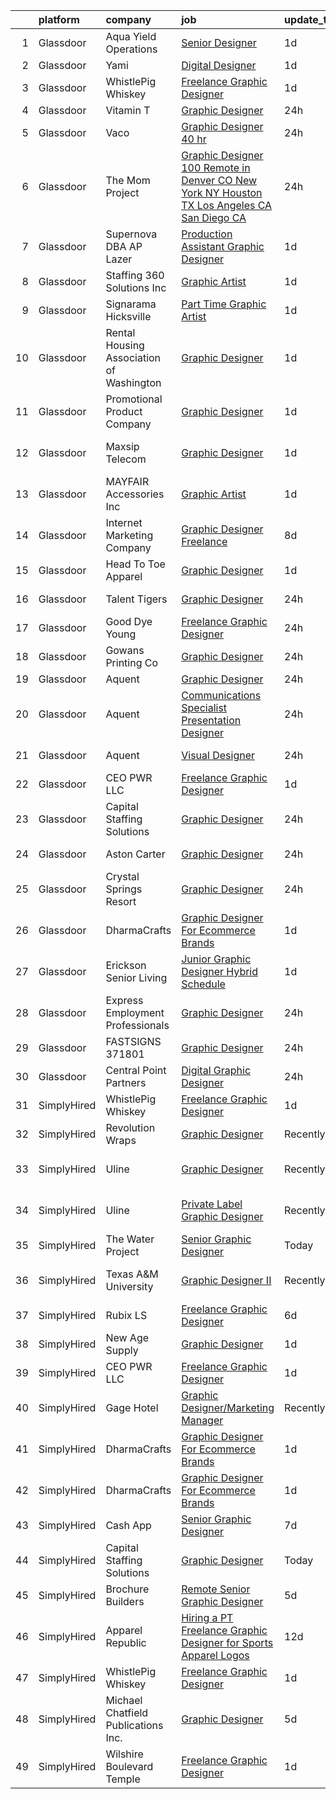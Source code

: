 

|    | platform    | company                                  | job                                                                                                                                                                                                                                                                                                                                                                                                                                                                                                                                                                                                                                                                                                                                                                                                                                                                                                                                                                                                                                                                                                                                                                                                                                                                                                                                         | update_time   | location             |
|---:|:------------|:-----------------------------------------|:--------------------------------------------------------------------------------------------------------------------------------------------------------------------------------------------------------------------------------------------------------------------------------------------------------------------------------------------------------------------------------------------------------------------------------------------------------------------------------------------------------------------------------------------------------------------------------------------------------------------------------------------------------------------------------------------------------------------------------------------------------------------------------------------------------------------------------------------------------------------------------------------------------------------------------------------------------------------------------------------------------------------------------------------------------------------------------------------------------------------------------------------------------------------------------------------------------------------------------------------------------------------------------------------------------------------------------------------|:--------------|:---------------------|
|  1 | Glassdoor   | Aqua Yield Operations                    | [Senior Designer](https://www.glassdoor.com/partner/jobListing.htm?pos=112&ao=1110586&s=58&guid=00000183a6fe553fbfc0340a98baaeca&src=GD_JOB_AD&t=SR&vt=w&ea=1&cs=1_1f406982&cb=1664954029764&jobListingId=1008181670528&cpc=5FEB1BEB8E14EF52&jrtk=3-0-1gejfslavi6i8801-1gejfslbhg4e1800-0cbaba11ee9adf4c--6NYlbfkN0CB1tmP7rfbaHtYFmPjg1Xv8BJr6DUbyz0HQmM4H563Au2nNjYN4Az1S2OuOnLz1IPr6IljD2XZVQJ0Gej4nL57HASMQlqJ8KPeLWnpSgi1pF3V10lYqI9xzoHeKRFgaJmm7dXanZpIs6iVYO3oU8oZc8IEfA9fwmBi_svJhEZbugvbRsy9ziKDHYxixE-84Uz-YCYYDHwu-AvTeqZM67uszkG8PtozoukzxpNUmmsf-ZtGVLh9mcn-ABZrYb3fhPlJf6lu4vWSA-78OBU0eJhMfvcyzxmwwa96nSFhB526447YW8av4pi2e-Sb0YaxKZJn7xQE0FlyypEA8Iknsqzo_fX39n6kR2Gk7WV5QJtTNCiQrAi1lVS48ys7d7F2syWcRl08LsuaY-7YpfiUJ46Kr3BTXqqoVegD9eafzSZX18AiJPWqwo3UxYGsfcA0QeI8N547DVQfvPlhmxDbx9f8ZfLLZGl9vFej6vGpUSMk2aVve0EbFjt2B6DSs6eAYzfXc_MM28IfcQ%3D%3D)                                                                                                                                                                                                                                                                                                                                                                                                                                                                      | 1d            | Remote               |
|  2 | Glassdoor   | Yami                                     | [Digital Designer](https://www.glassdoor.com/partner/jobListing.htm?pos=105&ao=1110586&s=58&guid=00000183a6fe553fbfc0340a98baaeca&src=GD_JOB_AD&t=SR&vt=w&ea=1&cs=1_3581a1d8&cb=1664954029763&jobListingId=1008181019653&cpc=2F9DD8B511C89582&jrtk=3-0-1gejfslavi6i8801-1gejfslbhg4e1800-4b7391dd8006dac6--6NYlbfkN0DsBOlmEAMqZtav1V1WKZO3RUElpafjggtWvxyDQ3xFSmyORkCOQyPRy8brDkQF-0tx-M_FaeGFTi5xPkXA6pP_llQ907OambRdmHN7rVS4lqoHDoH3T9hJpxZ4Yo4p270-LHduIFPvCR90ID65X1Ans2reBfMYIPmQhvUzvYw15zuBBZI0Kx1zAKTlY_5ChHzxOv16jeKRm2sOp5BBzwxecOv_XQgcUrhnUkydFtyVCIFHavzk4Q4Lgb0GpimE7pSokBtp9o_z5JFtelkc50BbW3Jd6wHYi5fY2Cb8iWQ8esyQO6Yw9k87Xy31k9BIhkarvhyI-28JqbdkSTaKZhFmUgD4QtEfE-_DIXJbXGn6flwguICgVgvhOAjLSbfyv8jIXbAVtbY6Lu-zA6yZgafCxPErUPK6W3ARG8uAf_4jUE1brIw6DMitO62EvzZMlfAtiX20uBVrArdr16wbN782qlKtDOCU0Qo0xAndOzNdr9YkZOiACqCZ5KZD7Qona54%3D)                                                                                                                                                                                                                                                                                                                                                                                                                                                                                   | 1d            | Brea, CA             |
|  3 | Glassdoor   | WhistlePig Whiskey                       | [Freelance Graphic Designer](https://www.glassdoor.com/partner/jobListing.htm?pos=101&ao=1110586&s=58&guid=00000183a6fe553fbfc0340a98baaeca&src=GD_JOB_AD&t=SR&vt=w&ea=1&cs=1_68774ecb&cb=1664954029762&jobListingId=1008181359351&cpc=4F6831AEBD53791F&jrtk=3-0-1gejfslavi6i8801-1gejfslbhg4e1800-52be9042b1ff7f65--6NYlbfkN0BpzkJ9iaZAQepf-UlRJVDzYUilFLtK1m6JBxaefMWZfXX8JIFmeanj6RZjiVJDiAy2DhTjVFdr4dUhq8imeAUoK_pAPeGqVmPoMgGVXdkfqUDRgWTp5WWc2g0ofzxrCdazxEcrTT9nOMAltIHN70DdVRIxeusoaexGKDe1txzIabmL97QHa6MTCe3xcLAldkiDSz_-fC45RY2HbHIp4LfPe02HrY4JkDZhPiAVIRtr1eCsqdJDNjQK_bnMDqbtZhH1mHfKQzAZDE1UKz1ywFPInOLfGCcOze9-Fnwr-Bjg8CP5UpDd0EuM3abu-QsH5Whz0OYUoJKw1osNTPvz83ftE4QGfxOtLdnqjpuJDDJ_r175YMeV_mhBBrUt_co3_czh3e2pq4fyQ-4zGiQLumuqfwSN8hfMZw-Vk2HeCEw_1J5ivcy6f-AIA_2K9YodVGaod5cQKy_cHGlLhOQTxEJRZMScOTdeBkjYJS9hBMcOhc-r3NWRj8VxAAYF0LBy3EtD4xu8N1BumVAhWlv0v7mZcA95IlKaQOE%3D)                                                                                                                                                                                                                                                                                                                                                                                                                                         | 1d            | Remote               |
|  4 | Glassdoor   | Vitamin T                                | [Graphic Designer](https://www.glassdoor.com/partner/jobListing.htm?pos=124&ao=1110586&s=58&guid=00000183a6fe553fbfc0340a98baaeca&src=GD_JOB_AD&t=SR&vt=w&cs=1_f3e47a10&cb=1664954029765&jobListingId=1008183641246&cpc=C4A69CCDBB3B9599&jrtk=3-0-1gejfslavi6i8801-1gejfslbhg4e1800-28e16354996c2c24--6NYlbfkN0DMrcEu7yrtATojKJA7cEzGQ3FdRGWLh0CZQInL4ECGI6k5tN82kdM0OKoro5eXmjoTbE-_XDHeJwz7DyUD0U36nKemhDMib7G3rK7Fw0IUoK19tjSN72-049dDz3B3CXlvYNox5LBJmZDIWPv3a6pmbBBAaS8ml-a5LNXSy5SykytHDGXjcU8iSSDpogND2JtJivh4ifahovAIw2khGfeROVYRq1DfyW8tmmFJyl9qXLXkldbjcOUKtw8Wa5ckgnsYZm_XkXOQznsXJBGfg9Zl4YbCYbF6G5_uZE6jAyerVP31QEmZSvEvDXOKo1REEs8LtxjhFYGt7Fdbdg5pr3Ba4lRJohAjc0lVr4UScAGWW0FTpp1hgcpNKu9jLnLVJ_x8FsUP2QDobqNml1tMV-UbMnUBr2nqlqIzvoYmygmxap9UDPvGWhywOMK5FrBbt87o8RHEZWGVnz7jOVARiF-oPmDvW20YK7bT3kvvngs_k3S5wYQFwzAH)                                                                                                                                                                                                                                                                                                                                                                                                                                                                                                      | 24h           | Remote               |
|  5 | Glassdoor   | Vaco                                     | [Graphic Designer    40 hr ](https://www.glassdoor.com/partner/jobListing.htm?pos=125&ao=1110586&s=58&guid=00000183a6fe553fbfc0340a98baaeca&src=GD_JOB_AD&t=SR&vt=w&ea=1&cs=1_3aa13397&cb=1664954029765&jobListingId=1008184066033&cpc=F41FEAB56D215062&jrtk=3-0-1gejfslavi6i8801-1gejfslbhg4e1800-4af192ab81035207--6NYlbfkN0D_sybMACCpf9B-677oK5j6rPldVB6BlrVvFjO_o-GJZbzuF-qh4PxErFUqfUsv_6sVlvjtaYjoM6l2n7IsqygOB3r4uIpHt4O_UUVL1gpZ0LbgewzWFKJkj95HZaMhPdIedNu4t4SZvdjeCNlII-8wAjNHL2aFAz-JNdCFENFHEtwGSXa6_-zDgr3lBCXBCmGXQ3xLai7fkGm65-83Wu-zBK_X06loblNtRoAzr9asoTpYG3VXaLAy40fXxpTHe2VfRKQZ0OD7rgnSR9sMrWGd-z8hcg853hsNMOrJdvwQWWLsXWlBR9rMeiW2Hzd8iQEFmTLNLjOpXTYJG2Ur8JXOUQBUQK-EDm_DnPXohFr4hnJBvGHjTxxYj6EaBEr4xcX9N3w-EdD8J4YTSDhnGwNh4AzL84bB0Tp8x8kKRaBx3B38mep1lcPlWDp6QtugUxOx6MLa1tGyZHlhUo6RXQuB0Y4ihcG7kMDO6GIkdq7x66cEbCeClozQqmCFKzqO4ceNex6jwa-gOxBjSHMnI5oCDryuG1dFOnk%3D)                                                                                                                                                                                                                                                                                                                                                                                                                                         | 24h           | Dallas, TX           |
|  6 | Glassdoor   | The Mom Project                          | [Graphic Designer  100  Remote in Denver  CO New York  NY Houston  TX Los Angeles  CA San Diego  CA  ](https://www.glassdoor.com/partner/jobListing.htm?pos=123&ao=1110586&s=58&guid=00000183a6fe553fbfc0340a98baaeca&src=GD_JOB_AD&t=SR&vt=w&cs=1_51d255fa&cb=1664954029765&jobListingId=1008183983136&cpc=0FE1F5EA2BC84A01&jrtk=3-0-1gejfslavi6i8801-1gejfslbhg4e1800-0d5e8a894a538128--6NYlbfkN0BDp_epf89aHDQhKpPegNJQ_ldQpEFZQsM9OcONMGxWx6pU56EKHF58QjVdAUvn2gUJ1knT_3W9Tn-YTfgnRRRKQYxFGQQt9rLU9Pfu_kJ-dCI5Z45UNRl9kvYrQpmVx77gpgGzUCyaOqSssdyjK07rv9ksQ4ETFvqoE0E-4SSanoJpZQj-mhrENcl-IYWYQLWiG0vjKlJ2xHb0ThTvxNvh1ntjiUcGYkCOy3jioxP9rK_dIi3a-yuTn49fq6xoisPSgF-ctQKxAL5SS5d519Kl1KVXH-XUcbkf5b1Fahub28a0234HvhOrglbh7drh7njXyI8nKGuRE6JMKX1-HANtG4qk2VEuWmJCHw1sDbCrVGZ8mO6kaQF-StRuOchh_ZQEEe0--zCrbq3j-SIS236yytdHTRkNwOp8Wjy0NiMoaL44j2AF5w1HECsebS2Rh0TbNYTfheM9Skm2W1bdyhq3_UXNqPOdwLPylCMiytg_EF7-m8Yqda3kjBLVUzUuiosnpjofAduz_akGpx8ujbF0Gi9u5XprpN7-YFfr3xAGlrGP8K3ICMig_JQ-YQNJSG9VG5Ogi9oKrExjhUQZvB2v)                                                                                                                                                                                                                                                                                                                  | 24h           | Denver, CO           |
|  7 | Glassdoor   | Supernova DBA AP Lazer                   | [Production Assistant Graphic Designer](https://www.glassdoor.com/partner/jobListing.htm?pos=107&ao=1110586&s=58&guid=00000183a6fe553fbfc0340a98baaeca&src=GD_JOB_AD&t=SR&vt=w&ea=1&cs=1_8c9c5549&cb=1664954029763&jobListingId=1008181112649&cpc=3F31A6B851F28AB5&jrtk=3-0-1gejfslavi6i8801-1gejfslbhg4e1800-52817c4a71358a51--6NYlbfkN0AVzpPtJRZNHQm_7zG6Pgsv-d1doYn6vgUPsmyBPF9sZFh4CRjzemfDfAHwxknNdhGYWQMAGynhoatCTamItQR_iZQaUheXmgBwSC2xjQ7Q0j5uY0P8s6OcqmL1yjp4HcVv6hCPIQtIat9rKvEJRO4Pj2AqASb5zuWQq55oHkqEhUKhRhq3K7NaMPHaFZ8VZQuQdoIgSEKP3spNFVzClFilbVVKzDOQ08egPWSj8Z3rkK5pX3ZUWc04DoJZvrRwUghN04rIRj_VoR0Pfmrx5_gpYOn1pfCO-vpjujE5SR2-h3jQMOttgKh9DsFYJsu9LiAe-73hm3c7S2qgpAApri_chIO5iFirWzFNXoN180aad142MfUaZkTBPSnuKuA3gQ7nz8qK7zMExwRmP_goLLrz0_hhsGyuT47nDN9IsGTGhBydTsSS8WuWkQNKyWyZwXb7P7CXcVF4Tc9EaKu1rK5SMBzgvX5AK6SDMmc49liJh3AxGJCYunBo5KsVnLPKS-PsZ52OL3y-txLnKHpOFtT0)                                                                                                                                                                                                                                                                                                                                                                                                                                            | 1d            | Lansing, MI          |
|  8 | Glassdoor   | Staffing 360 Solutions  Inc              | [Graphic Artist](https://www.glassdoor.com/partner/jobListing.htm?pos=127&ao=1110586&s=58&guid=00000183a6fe553fbfc0340a98baaeca&src=GD_JOB_AD&t=SR&vt=w&ea=1&cs=1_52bf164c&cb=1664954029765&jobListingId=1008181301631&cpc=26740BCDE5E48596&jrtk=3-0-1gejfslavi6i8801-1gejfslbhg4e1800-22076cfbb541df4d--6NYlbfkN0D2oPcu62nCOEusvX-PkQ72CJmgvRX8N0x0rMs1pP2tocRvMJyW1-lfB7fZ229z6PIUZSdOvVjw8zyioggcLcdSSoIRdFpQKITBIqQfk-spD3xO_4pbX7XbK6lITXeRHKwnzWgJu_Qa0X7IDEi1xvkG6TxGjCgN4kovgP6qoVDpLvvIZczsgV5yMT8SZDrjRUwcgcRPMXdpSt1Y9aetp-pVBgYXC1zhvYv0mIf1P1m0PlQaGNJB7vo3LQeECBuZGxBGbicORhFeepLvwdrnPET-nCoVhZduvFKhbGMbjCaOHShgQnqiW7dBHhkSwFS_D3yfOTO0QmB3w1CljXMKvvo2HzkNy22WFf0R9hcTJhdNURSMPwjjeE6Ls4QOn1gHu_omwtJIenWV1aV7L3mJ8SQCfFb4MciEiIXd3FslmNidkEpThqKdwK5aQ0-KAF-Nz2ItkvRI9kIIHLlNXnYqJCKLNeV3sRHzE1sTV4MMB8BmJQo0J9XjHRDuNeeSpA3kkmez_6kY6AQjU2tNsXbeQVQY)                                                                                                                                                                                                                                                                                                                                                                                                                                                                   | 1d            | Lincoln, RI          |
|  9 | Glassdoor   | Signarama Hicksville                     | [Part Time Graphic Artist](https://www.glassdoor.com/partner/jobListing.htm?pos=117&ao=1110586&s=58&guid=00000183a6fe553fbfc0340a98baaeca&src=GD_JOB_AD&t=SR&vt=w&ea=1&cs=1_7dc2ee76&cb=1664954029764&jobListingId=1008181016074&cpc=D69957E0862862E0&jrtk=3-0-1gejfslavi6i8801-1gejfslbhg4e1800-3d3d56c3bb8cead4--6NYlbfkN0Bo5RQ7tV9DiW7-j9DnWDY0GBuCBJ1F5ZnXztx0fSyiUc0KGsXPg7QBUdYcByTsUGHy2L_bb92-MMvkG9cKEWaOodkTD9C6Drsux-EZta2KIY0bDPlTZDhCoELpPNvD9E0hUqatgOQegjjltGf2xU9BDccPVth7flE1VPPcGTubwqp-X38xt6t_z2xL4Vic-rlDuLNLnWXP-R1oVQntjT42vfX_HniI_MtUO8DyiVOncQKqRIcfINUN20viY-724pLFMMLhGxT-sRKyW_O9s0RIIdaxcQQHZ0fUhfa15FaJIsMDkgArB1qaCtJ2cOjYQyk0WaZgm7lhGwKmhgyapYU4ePlvIrf7e2V7VwGPRLloGeh5TmzTnrYUAzX1OFMaohlJ522wcec4fkMVpNB9_Cw3oyYnxBnq40e7JgYZ2_rUbovSkbsMY1lOI-xFPj4ManrSjcIl-o4hHz2pj2EtL6F048g8ebrTt08w5ZUxgdReAaDYk6W2ZetR1Qvqb56qFSTpHXWMcGKXUA%3D%3D)                                                                                                                                                                                                                                                                                                                                                                                                                                                             | 1d            | Hicksville, NY       |
| 10 | Glassdoor   | Rental Housing Association of Washington | [Graphic Designer](https://www.glassdoor.com/partner/jobListing.htm?pos=116&ao=1110586&s=58&guid=00000183a6fe553fbfc0340a98baaeca&src=GD_JOB_AD&t=SR&vt=w&ea=1&cs=1_8038e9b0&cb=1664954029764&jobListingId=1008181648619&cpc=AF770993EC679D41&jrtk=3-0-1gejfslavi6i8801-1gejfslbhg4e1800-8c68881bf004abf2--6NYlbfkN0ATuzukLZvOA7Cxi5gGVTPK8s05ijijAIGQnHXs5Od0X7dJhkhquRt_3fZF5olvIKB0rAZzKK4aXdvC4AXgjBQS4J4Y6n5mMtCqKaxMVRVRYm5rfr-L3QXTFlg1UKQ4dZpg865y5t_WtM0fDx829Wsuo8abBLp8DC_0S_oh2_gd_Sr-1vXR9b_stqne3ZnPXfl0LFqGTnVKlCPxOrbdFW8JUe4E_cR_qvkebo5jhcH9WS7ftjfKUQ1kjPDa1BYEWZ8xpKMBhkdPA1r8TRhWeQD6K-b1tKDpmLVUFwx2BCNoJ16i-6RxJR5T8JsFIYKae-E-8OtcUebW6obUi2NbLGE-CXmd5EE230Gb2jYFp9nRVXtZj9bMCbBsjg08bOce2gbi9g1_L_3B5VSzHYxmiVKEzu-Dv1mNvE4JotJmm-QiDUFt-BFJDUkt6z-upeRjQvgL0mYDHee_LVOr1ucjBxro61GCmlfGGZsgS92cWj7NiZQVL4AA3PulUyqiXkYK5Cw%3D)                                                                                                                                                                                                                                                                                                                                                                                                                                                                                   | 1d            | Seattle, WA          |
| 11 | Glassdoor   | Promotional Product Company              | [Graphic Designer](https://www.glassdoor.com/partner/jobListing.htm?pos=115&ao=1110586&s=58&guid=00000183a6fe553fbfc0340a98baaeca&src=GD_JOB_AD&t=SR&vt=w&ea=1&cs=1_0e081e4b&cb=1664954029764&jobListingId=1008181341753&cpc=723ADC3DFE402989&jrtk=3-0-1gejfslavi6i8801-1gejfslbhg4e1800-3354db7f4edcd657--6NYlbfkN0COjDQGgSMBx0SAGbhEEgfCD4zsCTNYZU3SmLfngHFEKQIfRrlt-x-VgJiPbFli6TFfI-1kPWBDl0lTRw4n2xG5mPZSieVQ1_-8HIaKOGYzVQ0QyPupNFHuwTf5wDuhEqqYsd79hUGGF-O9VaZnkhaaH7vDXzHGLfTfokICIHa7ejIgdM6J1Pi4AoHC7DujxgpolU3HUnB0jQc9T0dcRBvVTfImQLLCZExX0e7E_UwNflRCJFK1QLRLXWhyEL5q6nV8lxhL1DZrvCjMi3CA-VwWnj6oE36F0OA_3HVb2lvkiCMuh2h_I9HyRaElKIymWQbbyf09mCJLNUVh3_FkCKVQXi4lZ0346Lse8t-4t-D9PJlirVRZnqO5w4HFUcX_oouhwCVzpRZG39QHnngKDXwP5kOfYlR7lSMHKQ9HEfY2yNXtDAmy4yS0V5Go7BxXrpnvtZviKUkKLB6C8q1302AyiroZaqGX_e_Q3UQiN4Gin8DqrMp5HgEO4VRiewpsG4N0fD7sMzv33Q%3D%3D)                                                                                                                                                                                                                                                                                                                                                                                                                                                                     | 1d            | Duarte, CA           |
| 12 | Glassdoor   | Maxsip Telecom                           | [Graphic Designer](https://www.glassdoor.com/partner/jobListing.htm?pos=119&ao=1110586&s=58&guid=00000183a6fe553fbfc0340a98baaeca&src=GD_JOB_AD&t=SR&vt=w&ea=1&cs=1_936bf545&cb=1664954029765&jobListingId=1008180824699&cpc=48B9F4758953335C&jrtk=3-0-1gejfslavi6i8801-1gejfslbhg4e1800-a45de322a1fe435e--6NYlbfkN0DnIrIxM0SLgognLU43z-y3d766C_sg8RKRglk2TGsa5-zUM0jfT98TijWPhP6u6WzWkT-tqDXdfz3hpGth--yRyzuWT-uhTsvFadngMEnBQsCftAVLMvd-URBZi0IHCW1XjC6hCDtJXnv5nnqVczkmBdJcOUWKUsJs3YKOvlYGdNw1dvfOxLIA7Fwr63hyGPwriVWGnLweohZqz0h3Nrb2Qovawr8HTBX-EpRdFXgeC7sPJl0Q6NFFjU-2HgGq7YIQJrbo8UfBmsK4muFT7v6_QFkX3WXLD3dTlWqkUY7RIRqNkNxfjcXP5Jt_4dLuRzxcBeAzP0uC0zZSbC4hQ3m0IIe6LHxOGRygAG2wbULBtlTrRxm6P_bL7WSPVecEyl5A8KAUx-gT65uQ8eTbvuDapmaiJJLSbEJFzdWQDtfXcerPEpVsmJVAfArg_TvQli4gx5J6yxw_XVAMo2iAyL4bTD_aMntF5ph613e3rKGiTtlkReVyn5tWwY6xt7L7jSY%3D)                                                                                                                                                                                                                                                                                                                                                                                                                                                                                   | 1d            | Valley Stream, NY    |
| 13 | Glassdoor   | MAYFAIR Accessories  Inc                 | [Graphic Artist](https://www.glassdoor.com/partner/jobListing.htm?pos=108&ao=1110586&s=58&guid=00000183a6fe553fbfc0340a98baaeca&src=GD_JOB_AD&t=SR&vt=w&ea=1&cs=1_1fd70aee&cb=1664954029763&jobListingId=1008181117338&cpc=6FC5BA77C9A4CD78&jrtk=3-0-1gejfslavi6i8801-1gejfslbhg4e1800-fa815768cb7a39be--6NYlbfkN0A6Q9TAVR90JFdSY_inyQb0mWvPUScUXIKLSaWBpyLOil7JHtgFF1kxGtorH7PKmv6s6GNCckpvAlioVjdzVVME7q4Ql328XZxyJEx6UHXo8WhG8YePZYKjyRwi5khE41AoCy90MsxhBRSxW9NocJ749WlNAnoQ37h-c8kDYaGF-Qdcmadrx8lt10bK5IGODq0BkxM9Aa4sk3rf49GnfU5AxTr88oH4dl0megCtI5Gqx-CHgxrlqug89AoaXWx8q9Ri6AXDpdngWT2lnYtZwAuPH4ixCADNAz9kl3ZTRxyVxNGqko8cxsJJQR7t6TAFe-QS00BVLAnFmVZRj8rvZ71nXiHc1evuFz35F7YF80RDqtHp8tHRRLicyWilfJPUXuuo7bBnT84_6hpf7KMI1I0ijU4_5P4zQ_ZjsH31BpYts_Vic0RcT2WJR2KNTncImdavUzw9CLATlos3dxXcrDEXW8bF29XgoSKe9x3mR6IziklURIjVwzLVcNWmlrhQjRA%3D)                                                                                                                                                                                                                                                                                                                                                                                                                                                                                     | 1d            | Michigan             |
| 14 | Glassdoor   | Internet Marketing Company               | [Graphic Designer  Freelance ](https://www.glassdoor.com/partner/jobListing.htm?pos=110&ao=1110586&s=58&guid=00000183a6fe553fbfc0340a98baaeca&src=GD_JOB_AD&t=SR&vt=w&ea=1&cs=1_a98013b4&cb=1664954029763&jobListingId=1008162849349&cpc=8795CF9063CD573D&jrtk=3-0-1gejfslavi6i8801-1gejfslbhg4e1800-5763591bcbfac8b2--6NYlbfkN0BEggIPgECXEIDbao4baGYYSiZx27ICahiuxTdIUCTSXbr3urEsxSQi-x_zbBUWymnBW8nuCrIjxo6pRpR93yuciuuESCUUyNYKO40tg9kDk1gTF98Vp5sznYx981ns46ycbyKPYVEVswMQ2m0FFr-7D6RMr_F5mbhXF5_iSQtOVdpHKCTYPfg5ug-lDXSuJnTgf64Xy2xLSG44B-jHIfma3YThyKeTULJB0VbybXlzcPEtEqln-_Ze2MaONU1IV-aghkG6d31EkNuHZfjKb9YdE8vTL5rQDh-mZPd2pmcCBo6m4gFR_tsc7I9L8St1sDpTWlvZ8cXjoYcLbGFo4Dh5FW5TT4kR12d5NqmAeeOLr1JXctV309JFQbztbUULpnNuKOGqmtZEf3nwDGAOMFj1PbmCNgG_fPr6C29gemPuhshF5IcvClEsZpMvOi6AJv4OyCvIzpWctds2orD3Y0y3xMzqYBN5ZtUtHLGjBTqiu3xw7puO0XiIG7zGfqEdkzVUurZDP51Wfw%3D%3D)                                                                                                                                                                                                                                                                                                                                                                                                                                                         | 8d            | Remote               |
| 15 | Glassdoor   | Head To Toe Apparel                      | [Graphic Designer](https://www.glassdoor.com/partner/jobListing.htm?pos=114&ao=1110586&s=58&guid=00000183a6fe553fbfc0340a98baaeca&src=GD_JOB_AD&t=SR&vt=w&ea=1&cs=1_9125722c&cb=1664954029764&jobListingId=1008181007736&cpc=9952A63AB06E78AD&jrtk=3-0-1gejfslavi6i8801-1gejfslbhg4e1800-3fd2d32c4e564bed--6NYlbfkN0DsBOlmEAMqZtav1V1WKZO3RUElpafjggtWvxyDQ3xFSmyORkCOQyPRc6k8A1unIWSpk84PhJl0RWzejkz-SLbtUS8dHFcCBE7C_FBVPHc9WP8JggpJ6fhbSIbDbnzG3sdJ7s2Z-1p-JXnPSk5X4P9CupiAq_cNS4aHkOcuQ86pU3rxLI1xJKVbQqf6dSBetPlAyMuE0nQXVYTbQ1Uvu_JCgWhxvz0c7RFbnoys40m0S8VPvpdbRfnQTgjrFwlZ_XHC1YTIjmxd5E67HGJHUeYUVg9d5AWuqARCxGg5tHHoFNw-cE_qSTdqJ8_nHtfqlbjKfQ-82nwAXjLvi_xbd-AX4_IVTrNT9Me-HTXBs735sOuNclSeZLKJvTOandzohqHQNcnjkBRig4uIJ334cwO59ECg9kwM9J3HcXiol18ThgSoHcdea-P4RU6DHE7syHqGaZBfHncklfnQhRGMkO0EY9jnc58i_xVf2euqQ4xhJP18y_Ni9F1oQKKRgvmpRCs%3D)                                                                                                                                                                                                                                                                                                                                                                                                                                                                                   | 1d            | Murrieta, CA         |
| 16 | Glassdoor   | Talent Tigers                            | [Graphic Designer](https://www.glassdoor.com/partner/jobListing.htm?pos=130&ao=1110586&s=58&guid=00000183a6fe553fbfc0340a98baaeca&src=GD_JOB_AD&t=SR&vt=w&ea=1&cs=1_493e1d29&cb=1664954029765&jobListingId=1008184618544&cpc=AC285F3A3ECA6BB0&jrtk=3-0-1gejfslavi6i8801-1gejfslbhg4e1800-70d81fb994404fa5--6NYlbfkN0BQtIL1-0NRC6igtquJF2RNKhrkI5Y80MbIycaTJWN9374dXjbkVV4k-fkz0-qpx2PS5d988Wq-bCXFJJ0oVBLArmUgKBeL3_oky2PV3QWfAIogoNJVHJ3UpWoIv8NI3j35LS9LnZU_B_WliJiY2e1Zk5TM3fmJAy5WwJZl6XXRS9WQbi3z29rX5sZaQ_H8kFJ8zPUC8ss3eoWQiJQNWWpR9hpmZMNhaxQ2F4Me_k3mNINZVewFmB0YdjTt2zLGx2TkPm9C9lMDbNwQ6zNjCgEtB2P_-uBkgQr-ArDsjwPbFNGpSte47CAhdLw22I7DWp1MBhX3DFi3wwm72cVXzfaZH4-iDI_qbxLzQgHLJFHB8GcHdZnhHqBKsxASBne6uoTr_fEcQRqYeS4EbV8Z2Nr17bWxvm-oTYgpVpnn03QniKWntZDLRXC64XCRfTK0WSqv23NDW-7OGVj1tuwaa9rhzUrrDWnNSMcKd4dHWDDgFnpQ-j8TPsstJzTtm6BIeWVSInxs6-ntonJ1j0v9TlLkpldcVYcwPQk%3D)                                                                                                                                                                                                                                                                                                                                                                                                                                                   | 24h           | Getzville, NY        |
| 17 | Glassdoor   | Good Dye Young                           | [Freelance Graphic Designer](https://www.glassdoor.com/partner/jobListing.htm?pos=106&ao=1110586&s=58&guid=00000183a6fe553fbfc0340a98baaeca&src=GD_JOB_AD&t=SR&vt=w&ea=1&cs=1_ac63249b&cb=1664954029763&jobListingId=1008184416620&cpc=BA15C3E50D27FFE8&jrtk=3-0-1gejfslavi6i8801-1gejfslbhg4e1800-19041b157d3542b5--6NYlbfkN0A_GkeGSXVSoFVTbt7cRRhPymyURKnL94u78NQGcg34BNNX_uVRXRI8Cu3H_AN7K-cx97i8X04J5xRt_1ke5zC81eN8A_gCLMtRT8-yseq_g7lgpZLsiA6WRS8ep5EPAGeHePXy_oXS7rKOL_fLeI7lO2f5Hz7kTdJerZFFR6wFtcSL2XBHD4SdXt8kwXDxr8lWHQhQkmmpeHIovdtJhPGpfAynkay05-8DN2L6kFhBMpQq1lIqj9DdBezsZQD7BxNunAcM0Wwli6jwyNRa5PAjzLRmzvlLCfgUanMeVd8aaaMYDFBOlzQBnuOZoN-iE2357pzJQMQFk7nK2RaXvdlH7q9igO_KklixLyDbKC9UYqxuV4JgAFRLXfbQVBC9roUOxZhbefZ2QGwGmHMicMbXeKpjd5J0_vV39_til0toCsEQbA24doACn3iyujH5kPsy9puF-ETiD_fwxnPvqpUOnd5ZwNSg3K9duvULXz7t2xkLBJbaQIrncvLcyVXt49_kAE61w5e8Hg%3D%3D)                                                                                                                                                                                                                                                                                                                                                                                                                                                           | 24h           | Nashville, TN        |
| 18 | Glassdoor   | Gowans Printing Co                       | [Graphic Designer](https://www.glassdoor.com/partner/jobListing.htm?pos=109&ao=1110586&s=58&guid=00000183a6fe553fbfc0340a98baaeca&src=GD_JOB_AD&t=SR&vt=w&ea=1&cs=1_b53c08a7&cb=1664954029763&jobListingId=1008184869167&cpc=ACAF1607C5C1E404&jrtk=3-0-1gejfslavi6i8801-1gejfslbhg4e1800-0a57b4d81053fb35--6NYlbfkN0APToHrk7ILONyRglvlT3LJMO76dZGJsKlG8WQjsY8Cq8UICho1FA9rpi7Rf-QaLzFDb6ymN1OQa4DTvwNKM7M8eMv3eeAB5QEL5YxA32BxXU8gAAl7kCrflq7lN5dn1m0npmEZoyo-S39KWuFzp3z88G185C9cpYXf0sccUANcZ9modoSpStiBo9QF1Hvxn-Ks82VQbPJFVIuM0Q1VRLV6-JsweBOWmVMwyU_EWPKvTsUC2t8xZeyxdfuhGeSnm7sLhJW_chyqCbKzTLIfdcZgfma6ezrBc8TWIuSkwHh7tSPceVdEHe3rTewzgerQR2sb9wfmisc7Idy5MIfhCJ6KkAUIVwQPN6lYv-aEx36E4l7V6lLjKJ1V42oOJCCgGnMfgQCeSXMHow-wOqHbWldRvrqPQAsKHOuLaFeW-5jAThNvHvwNHGLTROOfJgBpXLCxTSRZ4FbQD6u6ilDOlVJJuX9nEpYwbV33wXFbilvuRnHI-NBYjtJ8BgSMrg4A2PdU3dGmHj7rSg%3D%3D)                                                                                                                                                                                                                                                                                                                                                                                                                                                                     | 24h           | Modesto, CA          |
| 19 | Glassdoor   | Aquent                                   | [Graphic Designer](https://www.glassdoor.com/partner/jobListing.htm?pos=121&ao=1110586&s=58&guid=00000183a6fe553fbfc0340a98baaeca&src=GD_JOB_AD&t=SR&vt=w&cs=1_0d3078ee&cb=1664954029765&jobListingId=1008183714070&cpc=8795CF9063CD573D&jrtk=3-0-1gejfslavi6i8801-1gejfslbhg4e1800-e57ddbe1cfbffa6f--6NYlbfkN0DMrcEu7yrtATojKJA7cEzGQ3FdRGWLh0CZQInL4ECGI9gD0Wolx9R2EDT7B77c2cRxLynw_Qvcpn0VMTM-4Slq5FBmll87BnRZuCS0t3n_4SDK9kcGQ85RbV4mGrYYR9y97izSZIxPJfa9WPV_EXcHZf-o8vo9-FGUHvfvdZvXcMpaqmTlX_edepl812lih5qd8A73AFzIgyMeKuTto9lqd96lI-7LoV0TafjdE1244uzNNgOgZBccazWIlN-BwNyMGgQDEoA0QyFDTPwA9wWmqBAFCt-l4h_ug9Ra79ni6zUtQ4UpGiW-vrJleF8RXoQigWE0pPk-zmkQ4e2Cgd-DFuZET6prieSajAPzKF_zZ1Q6w4sbvXGYPwqYpwAdF0kVCvmAlzkwUtIh2RxGwSVESJJ83cM3joz9Nl6S2yP4IVHw_FYvG8Fu_bBCM0x0YwcfvoqOqsGGIhMytVZm7X__93R2koBxuQI%3D)                                                                                                                                                                                                                                                                                                                                                                                                                                                                                                                        | 24h           | Remote               |
| 20 | Glassdoor   | Aquent                                   | [Communications Specialist   Presentation Designer](https://www.glassdoor.com/partner/jobListing.htm?pos=128&ao=1110586&s=58&guid=00000183a6fe553fbfc0340a98baaeca&src=GD_JOB_AD&t=SR&vt=w&cs=1_0d63d9a1&cb=1664954029765&jobListingId=1008184405664&cpc=FD1C1DA32C38CFA7&jrtk=3-0-1gejfslavi6i8801-1gejfslbhg4e1800-937e36cc71ba2067--6NYlbfkN0DMrcEu7yrtATojKJA7cEzGQ3FdRGWLh0CZQInL4ECGI9gD0Wolx9R2v-Aex0-GK07Cs-Ddfs_lwOYM5HOnZFXcfxz0QCuUBc7I6zmluVMp4-lYMXKky_CSzKxQFPdOlOoL5TKAmjanQNUHLAwXxf_njfvkIE8YWauNilqQIJsrkYUJpcPZq8yFUMTlYQZnkBrzOZShr4w_UNzxnThMtPAqFpuGTLDbVJuDqFV48rp0BMkUp3Rjbj57T4VLa8lLmtnc4njWcX6aU02ZwRz5fnVTMzsoEueEGhDAcCvgOqUA3zOZ2XpKFEJo6ZAdGk33l9Aqg_7kCPa1R4pbNquGBUvAtaOtnKS4lm3uQknnlV_3KQtgJi_Z7zTATQahONCp-9koGiIlEofdJ3IGQ1baq1jcVKTtQ-bdlX3WQWr9FFVvy7aagbeDW6e-9AKYejYGkdT-0NQbD4k_gXO9_lQTV2dEX2j68Gx_4_4%3D)                                                                                                                                                                                                                                                                                                                                                                                                                                                                                       | 24h           | Redmond, WA          |
| 21 | Glassdoor   | Aquent                                   | [Visual Designer](https://www.glassdoor.com/partner/jobListing.htm?pos=126&ao=1110586&s=58&guid=00000183a6fe553fbfc0340a98baaeca&src=GD_JOB_AD&t=SR&vt=w&cs=1_dd89db92&cb=1664954029765&jobListingId=1008184405679&cpc=FD1C1DA32C38CFA7&jrtk=3-0-1gejfslavi6i8801-1gejfslbhg4e1800-6d28445608bce4e4--6NYlbfkN0DMrcEu7yrtATojKJA7cEzGQ3FdRGWLh0CZQInL4ECGI9gD0Wolx9R2v-Aex0-GK07Cs-Ddfs_lwNbYCpLISCQ9uumJ8FJ4RxO42BKemPh2nifmm0WPQsqz6KAm8iaMXbH-H0lIzvFS5PGNTgKbdCxyd0iP9zRa9Crr_3EsYkPpYVk9qH4C-6a4wU6OMzEh16dcOri2VEL9bWaHu8OP2cIEkXY0k-4l6EMki6JG4nCMdTZggXZvPuO6KG4rfnXzkhCF13AqjcNICvrzt6F4lX5sU8OuxULKMNkxe2RFRQv96kLh8w57xNuCkQbSzZ18AkDYu8u3JGCjpk7JLlkvwGcEFt2pdBnODviK3P8ivBYDnf0IGSD2Nd90kaWCSqPSh_8rkQYp-Rr2BkApDUz8d_5d2nw_ySdV9TvKaJf3KdXM8sRc8vruco0aQLsQqrDjCbR87jHRoxwIGl8i19d6TAPlT322j_4Esc8%3D)                                                                                                                                                                                                                                                                                                                                                                                                                                                                                                                         | 24h           | Culver City, CA      |
| 22 | Glassdoor   | CEO PWR LLC                              | [Freelance Graphic Designer](https://www.glassdoor.com/partner/jobListing.htm?pos=103&ao=1110586&s=58&guid=00000183a6fe553fbfc0340a98baaeca&src=GD_JOB_AD&t=SR&vt=w&ea=1&cs=1_f75e6652&cb=1664954029762&jobListingId=1008181342355&cpc=1160948BCBA38B5B&jrtk=3-0-1gejfslavi6i8801-1gejfslbhg4e1800-5347bb5d721674b0--6NYlbfkN0Bo_CM2a8GgFIiw_-9fb5ug3xmG_MFCzpxBl7ntROtVZSqlWgkWgm6QLAqfV2WxWXMQSjFPQhKuEG5F5S-MVle1pcpezcMyJx6RyvfhVCv0M2AVE3MPxFTJLV6lQp6NfpTumqEEC-IXkWw4ZMHyfol_72EpUM3xI5twKCq1V786NVmqSK23Q0F3LK0Mzs5JBNO1DwBeO0MhVUFdZa7dqqMxuvePXkyALcQ3MX1zS3YNNzzd44nfXfHYZwv_Jhv16ACswSMLFa8ypQvNsktgcx3ukHT3jDTuLerXtczrzimoAEJmkR9IS3GvzvBfcwEPvKZ72JKCsnj1YhmcdbTODJh7oj789hRopCHmta5ivQwnNTeMZPD5v6Lx76voJLSjwZmpPOw2sXnwE2oBcoDwcteFZdU-4Nwxc1iuAKc71g7RyOMc4alJmC8vNs7RAx8HeRNHUrbWg03JjDCfVGJw3mrmpj2nhvkvxpfYh743e36Ez8Q21duuHplqqGYn9PdszhNNRyUVGd4pjg%3D%3D)                                                                                                                                                                                                                                                                                                                                                                                                                                                           | 1d            | Remote               |
| 23 | Glassdoor   | Capital Staffing Solutions               | [Graphic Designer](https://www.glassdoor.com/partner/jobListing.htm?pos=118&ao=1110586&s=58&guid=00000183a6fe553fbfc0340a98baaeca&src=GD_JOB_AD&t=SR&vt=w&ea=1&cs=1_4c55f650&cb=1664954029765&jobListingId=1008183760854&cpc=3BA4CE39D5B5DEF5&jrtk=3-0-1gejfslavi6i8801-1gejfslbhg4e1800-f68f7f37750fd9c7--6NYlbfkN0AHXq2vAVwR3IH7wgnTMdWCa3HguypIXx0DFudX-u0zu6XSU0N9gDGCMsnO9yvyAfM88yRfgdm8MmHyIX6y3haoSEqwftEQQPIELGdvcrsNKsW7xFeorNqzeoYhEmDPospdCinFqlMtZLqNDByC6lP6kBeWAvyWikmoK-iCKZRgIFe-BqHDvf_ulP1jEY1H2BD2iwEtvfe5iwhs6umCJuW55epnSkFWKKlV2uf0acK9taIwGTFneSySLMPTyL8eM95G7ak9BvQGk9u0ErHin_0_FYftjxg9TFY2dIQpC9ZPSlxLnysua13xUjutiC4fP20K5VAcHHaGkf-QBQ_6scqGUt_pYOWjFZ_twtOpClnQaEkiuO_aNpLfBGl1O4W0uZEl7bV0YaqXqqcrWH1aEfPHoSk4gvIC8inYc42Tr6Qs4SOj371NYLpoZfzjGktB4mIW_RznTNoZpqu5gfz_TejxYM9lX-pmxQdzf0nuIaG3qzJQDvidg9wPKdFe7v7y1TfS8GSP-HQ-cTW4bV5MRJrO)                                                                                                                                                                                                                                                                                                                                                                                                                                                                 | 24h           | Remote               |
| 24 | Glassdoor   | Aston Carter                             | [Graphic Designer](https://www.glassdoor.com/partner/jobListing.htm?pos=129&ao=1110586&s=58&guid=00000183a6fe553fbfc0340a98baaeca&src=GD_JOB_AD&t=SR&vt=w&ea=1&cs=1_4acda2ee&cb=1664954029765&jobListingId=1008185063782&cpc=FB7E4A1762AE5BEC&jrtk=3-0-1gejfslavi6i8801-1gejfslbhg4e1800-e526211786dec82f--6NYlbfkN0ChYVx_I3yfZ_JDY3EFoivtqvi_stwnZ_kRt8Dowt_l_d1ydueao4NEv8X4QANiVn_xYXV3RvtB09annvEslww1d5ggt637pbq6N9vsyNELeGodsxNy7rEhXzVlUAj5asC9I1UW1Lwo_S1VzVv11vY_25gsc6i_YkCrLo9o5HFn17XubYfPER1yncZnlKMdjQwnldlr5L9rI3LfoWiBZxKJVzMKvRo7SodXz0tUYqS2i44BkTRADE6ntq1jgvUVIs7xWLyP0ZCyiDZXS7x0a2FMIZq_2aPECHKEiyepUuC57xr8hWllNIRM-7yk7SHTvqOu8icsh9m9-bznHxKAjnjdgK5ZWvzyw3VBpBxUKBy47-Lm7E9j1SNArkTihjwmoEUn_9mHwUJbNUtkoznNNn2TrCTZRnQwRQOZUe6Nw9FMcgZl5_VDj682AklftNzDQ-ra4bxcBy4OqQj8rwuMpm8lJI50eCby8KynVAhGqMMnY-vYKds-N8umo2xBWQdRDVz4QJn8mSkNXitAeiD4-LdtNzXDvKRuOglcszRCbJz5v2Ng2wVdI853d_m7Sa86t0IwTrB6jcP_XLdkPhzSIw-Y3VwVyibHankrMxsHFy4z_eNnZMOsf8k8YHj54Xm80nRBY4enjp-3Ne-YvQ6vRFHqfJHYm_DgvMJeFPnoTa3WNsY0zsY3jAKIMuv13ZB7bD202aiq7Mf5902VCa53AfElma3FPTJKJlnsaYgMRrjxDIEbaC3Bd9TTcSAReccrThanAeg4W5iNGqxqPe9lQWdcGoMSt7kyKfpWDvc-BodYcnt9R-ZEF60wMn8SMrKMjDUn9p4wsMA72msLV-RmWwVB_lfhy49KuCpa-HUJciN3CTPQKlFKYijFS0geh84zERKQCyrnfq0SbafLsDByX4awttblNdVjTMbeCvHUJ_QFz2o2eS1w2Gx6Ub7NnitLWSUZ74JrTEhrEduGmMqp1Zxt) | 24h           | Warren, MI           |
| 25 | Glassdoor   | Crystal Springs Resort                   | [Graphic Designer](https://www.glassdoor.com/partner/jobListing.htm?pos=111&ao=1110586&s=58&guid=00000183a6fe553fbfc0340a98baaeca&src=GD_JOB_AD&t=SR&vt=w&ea=1&cs=1_0c4ff8bb&cb=1664954029764&jobListingId=1008185127621&cpc=F2E91DB1AE7076E1&jrtk=3-0-1gejfslavi6i8801-1gejfslbhg4e1800-ceae02a1d79faf3b--6NYlbfkN0CDJPSBRAvA1ZIoKtK5TRTz_MUlNBnOt7YtRk-mfJO3mOzSlV-i3rIO_cUh29o1xALkahVYTNzpjgVCuVy4JaJxmbkrJWGsDijL70sdX968GCihqSO8jPgLpxx4w8mS9i-iACzRzHpr_RxRxb8-s0yRN-R5oCpLph5wZ8NpT3d6sAd9jBBHlXnjFqL4Bo-NMiXVJ0wOWUH-KbSMS5xXP3Du90y66JSaYgJqJQNrjOwp_MGJOVAjLwhhvXIPPq1hWojdbdGn07a-C7rX2K_aYMPPiQStrfHRegxlIPjSh0GvlaTaDw1K6NgTszMDeKqArtQxjSj5xi1SbqxQ-Qsp-hk4SJyN8caMi56czLGiDm0FA9d4KI_ePljuk14z2r849sl-l2ckWFt220afhXBZ_jRE6CELoMaNym1UDa_c9cfNOj_IFqqufH4qnB6Sb7L5P1COhijnL01AqeQN8trgvTHiV-D7o_HSHlNutpAaXR7h3gPzLpWOF7txiCh0vkaOmSkMg9aOBRf7rgvoCkyG3m3MQdu6wAXXOLbzauT6ZzQob85NffmOq0UUhRSK8hx9zNK2cYPUSzGGEPwtDwaq-8IJvaeb1nmwgPHN_ghvbesV-v6Wl-4jZlEZRBlV6tEKf0NSRzDucyySMa4U0Jl-Y9BBGBlrqtnQdWH8xMBHu5gQTJJz7cuEauSBTI1DsfJUywsyAlPuZr7ufqAxdGRB0IJTZU9z4IGqNWQq9EOcfgcsnoJiRvWRLophmRlsD9xGnJIYxmRiYf49g859L1mkJPBc)                                                                                                                                                                                                 | 24h           | Hamburg, NJ          |
| 26 | Glassdoor   | DharmaCrafts                             | [Graphic Designer For Ecommerce Brands](https://www.glassdoor.com/partner/jobListing.htm?pos=102&ao=1110586&s=58&guid=00000183a6fe553fbfc0340a98baaeca&src=GD_JOB_AD&t=SR&vt=w&ea=1&cs=1_9d27b404&cb=1664954029762&jobListingId=1008181845485&cpc=FB7E4A1762AE5BEC&jrtk=3-0-1gejfslavi6i8801-1gejfslbhg4e1800-1d7ea185baae2fb9--6NYlbfkN0AnyUY72A0tHvHEG4OW91EgGreL33OTL9hit6i6oCd1jMrx-p18rrSpf-BcoDoZlYkQUlOPM0CtPeRY0Y5ugnxD0BWz98CXmzG3caKG9JnJh0zqseHtiYHdNaCob_jrG7l3_ONca_oMdipasrfd0d1PYKYnu5KgqkOgeZUi4q8b_yk4skZ-mIKH-AzMM1Nc4Mn7_WNq77BL71bJMoBFxeBYvQHKQ7XdHaVwe6GVRUbc3uppBJC3lFNdBfPT61wjqvEVC2LQ76i7PF--onE78jt8ncMexa2LKYA-yjcx74jiePbzsXmIFVxftipFym5iHRIMvdN2uxYRdaxoc5QIY-Ms4Ty0j-Mb7R1EoA59W-hi1iNrUkbxT5I80YiGrVSHz8yBzhJ20SFTYUXPY2O5Y0LVnAYuJSjThe27b5sBMo7mU5s4I2XP8awVyfrcY3roqoPPTB-HmZH-D8G4T-ERjjJj3R2D0g9oZiaXFBQSXZzj0v7fVInVBwrOzCkuS0uITeET5TqJ7Wg3dXwT2xNTBrAu)                                                                                                                                                                                                                                                                                                                                                                                                                                            | 1d            | Remote               |
| 27 | Glassdoor   | Erickson Senior Living                   | [Junior Graphic Designer  Hybrid Schedule](https://www.glassdoor.com/partner/jobListing.htm?pos=113&ao=1110586&s=58&guid=00000183a6fe553fbfc0340a98baaeca&src=GD_JOB_AD&t=SR&vt=w&cs=1_f81b8529&cb=1664954029763&jobListingId=1008181622820&cpc=14D5209370AEC984&jrtk=3-0-1gejfslavi6i8801-1gejfslbhg4e1800-0951b05987dfed0f--6NYlbfkN0Aw3paYmwU6FofVDdXTN6b2jRH4engFYV06vIOeUBvgcMPmiZAagjCk1RrrziBtCf7tpnaIWTetQkU4Bk801G2TR76OEPdi5tqiW5RJSEKhClqLDEX6Edi6ruZ8jWTKy4HMvfAcukzUPcxMktpIdwdVjvOEItJhGX0NcMu91RrkW8vjKZfufOqI3ORX7LahGAbY1UZpIitr8WvZxzBza5gofuhACzv7ljJ6lKILD5VQRAcGRdZKhHaqQjLmTxZQTnRvUjwlACf5ncoWFNdpL0TXs0f-nBkz3x9v4cNs15-vIw9jVzUXvWmsrSTgT39sxNe7y2-Q3Ko9Wvyt2qZASQZdro8cnTmRfyTkZoF33J_gBJ-jNHb19mlw1ZoK80Efsb0Ou7jR8HHoAGJczjQmjIHuLIB8fXBLR1odyoYNkyjr-4vkjYbJ1vbCTLkPD6ZRwgRDKGwl82G9cAT7SARr49ufoi24vy_Sh86vPkacE4-FJDoPlLf90KaUT2oE-wwlAqt7-iJJo2sJ6T7hXMoPpW_R1i5dN2aif7gF0N2TgqslSdlEVlTQ3YD9)                                                                                                                                                                                                                                                                                                                                                                                                              | 1d            | Baltimore, MD        |
| 28 | Glassdoor   | Express Employment Professionals         | [Graphic Designer](https://www.glassdoor.com/partner/jobListing.htm?pos=122&ao=1110586&s=58&guid=00000183a6fe553fbfc0340a98baaeca&src=GD_JOB_AD&t=SR&vt=w&ea=1&cs=1_5eb2f35c&cb=1664954029765&jobListingId=1008183259058&cpc=BAEB662971763A76&jrtk=3-0-1gejfslavi6i8801-1gejfslbhg4e1800-d7a8605abfd29a5e--6NYlbfkN0ASkiVQzEB4VGmetkS91gZqdhg9AcLPiohID4CbrsdsTmCDB9nxajWdT2Rw1TU6r1I7LR2Y9ldsxZIVNaQiQnMsNz_dFyjVmbthPlFzO8DfKF7NXUq1KUZnDBIUasZz_Ad2ITksneua73yXYRXJTZbAyLPdpVm6-KRsQGMBQsdos6WqLPi6RHzw0bS9F2VxnadFm7QI6Xe7AEy6YlwyIUctXULsxmqltF8veBRf2sUBK4XHAvDDJfPEOzheR3gAk00q4oJVoHZh3LyjWt4XI6vDxwn4VHvTk5-HVBlgX3n3n_Trs3sV7HQFO1gE5gF9lGEbOrC1CIcDbW_eSlb06ZY2lVrgwDwjbSihgZ8UBYrqrJwBbYgtMWU_xMMdMNEb1uGD2nm3JgrRE0IdiX0uT3gFTTO4tdsNJCc7C3eECVpCZbKghKfWwMuYYLAvklywxfiCfjzCecHR1SMcRYmdIj_LI5_y9SOHxXahgunTg7HpVyopnjkamFZsB2i86SjMyiENa0VfEl4gQA%3D%3D)                                                                                                                                                                                                                                                                                                                                                                                                                                                                     | 24h           | West Palm Beach, FL  |
| 29 | Glassdoor   | FASTSIGNS  371801                        | [Graphic Designer](https://www.glassdoor.com/partner/jobListing.htm?pos=104&ao=1110586&s=58&guid=00000183a6fe553fbfc0340a98baaeca&src=GD_JOB_AD&t=SR&vt=w&ea=1&cs=1_fee08a2b&cb=1664954029762&jobListingId=1008184570096&cpc=B05B6D422C45E27E&jrtk=3-0-1gejfslavi6i8801-1gejfslbhg4e1800-e2d502aebcc460d6--6NYlbfkN0BzJOngIAP--mguiEFYvT9Xx48voC5iEtXvwtxjOlT3UDm1XHaWW1iCEJwgiEIGBtDqSyJK7rm5-jiV-2Efr1rD0EacqO-51TGDkC5JGmdzwcG7p-y6eHAaBLyDk8J_XnN3NT5lxBx9lLrXiZqR3HE50Li1rEU8Uop6accatUs_ZfUpU-H5YGiekL8m4XguuiuyP5RDlVTZd6ynw59u3a6droUAid76k202iCoF4hdh91ozD9HodRsImbwe6LTQIL0y6_LOe3LAeZNv86W12K1MGpyFtTkRMmGMs6uQPcgDesfoffELJTM3iOLEgn3StvRygTKG5Lmwl8mgFQAZW_KMmQCdz7khkdU2hMm3Hew6dxOh6iQUR-9Z2zyVeYQbFPxyEzSFJ4jk-JtOmkloGKfqSBjmuUTdKUMkUdASEvYB2M8wqIMPWZMFapumBDA5cdFYUqeKPb1CTnsvWo0bF6Alyr1sA3CKibXL8AUOgtvN0fi29CbVWDzUfy-K_oCFIZU%3D)                                                                                                                                                                                                                                                                                                                                                                                                                                                                                   | 24h           | Parker, CO           |
| 30 | Glassdoor   | Central Point Partners                   | [Digital Graphic Designer](https://www.glassdoor.com/partner/jobListing.htm?pos=120&ao=1110586&s=58&guid=00000183a6fe553fbfc0340a98baaeca&src=GD_JOB_AD&t=SR&vt=w&ea=1&cs=1_e5d4c688&cb=1664954029765&jobListingId=1008184571253&cpc=F7A2269C793D5877&jrtk=3-0-1gejfslavi6i8801-1gejfslbhg4e1800-a91fdafc32a4316d--6NYlbfkN0C7S9erXqx7onWRBVnfrkvHoJft5r7GnmLgqRoqw23W0bmUO9QnFCocfBJGWZ-Rd9bXZvie2xb4kSF7aMqNrhQjOpQrcXs2hKjsG4S4R18_wnwWvztuFOhHAjc_BGlcRfQh-WsYsi4cBuOSKPErLL-PKJF0YYlfF2yNHhP7Pukmg8-9Wb01y5T6FTbQfw2KGLxE_2HpVNblWSBZZOoHnqGUvlL3NeHtupf_muRTROwIYpkxd_gAqqTk6SJUizRlBRC4l6adNTWrDGeEVZYgWG_uHKvGv95et1qomvDFI8vpYtHRA7_QfBFN6ncKxhhLfRK-cRKmBPpZbEvm5eFMsWwhv7wTH_5u6birNq21yiexZBrFJNXIEQM2TVsiszrF-10e2oJIzI-Lejn1pE6XlskGunvK0AMcems3AL2TMUpHyTfe3jLkZaj6p6on5r-3sr8Sj5m9DpdprA4HaBR29KPZZDcL2CttIxVCmPXqmFwSnHJNvAF6XcBVmJn3qfrS49KR_Z8sTbI2XW8CEVeiOr5E)                                                                                                                                                                                                                                                                                                                                                                                                                                                         | 24h           | Charlotte, NC        |
| 31 | SimplyHired | WhistlePig Whiskey                       | [Freelance Graphic Designer](https://www.simplyhired.com/job/N9ApfYvdY2XElc0aVzBSr0tN0MPley9JnlSOIqAsZbAeriqd-xeuQA?q=graphic+designer)                                                                                                                                                                                                                                                                                                                                                                                                                                                                                                                                                                                                                                                                                                                                                                                                                                                                                                                                                                                                                                                                                                                                                                                                     | 1d            | Remote               |
| 32 | SimplyHired | Revolution Wraps                         | [Graphic Designer](https://www.simplyhired.com/job/0IoJXSVhf8N3kXtF9qAukKjtNWYoeZEKC5fUUQyB1wMjySCxvLQYoA?q=graphic+designer)                                                                                                                                                                                                                                                                                                                                                                                                                                                                                                                                                                                                                                                                                                                                                                                                                                                                                                                                                                                                                                                                                                                                                                                                               | Recently      | Lincoln, NE          |
| 33 | SimplyHired | Uline                                    | [Graphic Designer](https://www.simplyhired.com/job/46N5l14CuRiqA_4oCvzB9u22DthESjVHvnctm1HZAiT-F7Jub7yLwg?q=graphic+designer)                                                                                                                                                                                                                                                                                                                                                                                                                                                                                                                                                                                                                                                                                                                                                                                                                                                                                                                                                                                                                                                                                                                                                                                                               | Recently      | Pleasant Prairie, WI |
| 34 | SimplyHired | Uline                                    | [Private Label Graphic Designer](https://www.simplyhired.com/job/gaU7wG-0MokVf1_JRYGiyTzy8gVqJplpjUfErgk8B2FmWrZf0ZLp5Q?q=graphic+designer)                                                                                                                                                                                                                                                                                                                                                                                                                                                                                                                                                                                                                                                                                                                                                                                                                                                                                                                                                                                                                                                                                                                                                                                                 | Recently      | Pleasant Prairie, WI |
| 35 | SimplyHired | The Water Project                        | [Senior Graphic Designer](https://www.simplyhired.com/job/voNLLdHLrHrLXJlUwBuALv3dizlCmFqMPBTLjgKBn9uaCYdPyfRGAg?q=graphic+designer)                                                                                                                                                                                                                                                                                                                                                                                                                                                                                                                                                                                                                                                                                                                                                                                                                                                                                                                                                                                                                                                                                                                                                                                                        | Today         | United States        |
| 36 | SimplyHired | Texas A&M University                     | [Graphic Designer II](https://www.simplyhired.com/job/fLJ99OI5C3FSfdaqh9Wakobmwslmyyx13YllU2NMG1o0D3v9QOBMwQ?q=graphic+designer)                                                                                                                                                                                                                                                                                                                                                                                                                                                                                                                                                                                                                                                                                                                                                                                                                                                                                                                                                                                                                                                                                                                                                                                                            | Recently      | College Station, TX  |
| 37 | SimplyHired | Rubix LS                                 | [Freelance Graphic Designer](https://www.simplyhired.com/job/AKD5cc62gRBW5MdoBpkyv8TyY6GwhPhJs_5FkcKuOCS7FPfsQJQt3g?q=graphic+designer)                                                                                                                                                                                                                                                                                                                                                                                                                                                                                                                                                                                                                                                                                                                                                                                                                                                                                                                                                                                                                                                                                                                                                                                                     | 6d            | Remote               |
| 38 | SimplyHired | New Age Supply                           | [Graphic Designer](https://www.simplyhired.com/job/sCeEPkalOtofBBYvOj4ve6UMdvW_Dlr3Tc_ec5RpB19sa747fr7xhA?q=graphic+designer)                                                                                                                                                                                                                                                                                                                                                                                                                                                                                                                                                                                                                                                                                                                                                                                                                                                                                                                                                                                                                                                                                                                                                                                                               | 1d            | Remote               |
| 39 | SimplyHired | CEO PWR LLC                              | [Freelance Graphic Designer](https://www.simplyhired.com/job/9a45tZRYF8j4YkGN0VgJaGsM8hlI92LMVa_lqoxcdLImGaT1GO2LoA?q=graphic+designer)                                                                                                                                                                                                                                                                                                                                                                                                                                                                                                                                                                                                                                                                                                                                                                                                                                                                                                                                                                                                                                                                                                                                                                                                     | 1d            | Remote               |
| 40 | SimplyHired | Gage Hotel                               | [Graphic Designer/Marketing Manager](https://www.simplyhired.com/job/sJlPwwE-pTkc74bnUq8kRQYC4uIHiqO8dZENxIkB4tLOb4CdlSlCnw?q=graphic+designer)                                                                                                                                                                                                                                                                                                                                                                                                                                                                                                                                                                                                                                                                                                                                                                                                                                                                                                                                                                                                                                                                                                                                                                                             | Recently      | Marathon, TX         |
| 41 | SimplyHired | DharmaCrafts                             | [Graphic Designer For Ecommerce Brands](https://www.simplyhired.com/job/YgIxJj-PEaCv2FkRDxgpg9upN-2sKGiqxmkew1uyKWX2Z0-0TdGC9g?q=graphic+designer)                                                                                                                                                                                                                                                                                                                                                                                                                                                                                                                                                                                                                                                                                                                                                                                                                                                                                                                                                                                                                                                                                                                                                                                          | 1d            | Remote               |
| 42 | SimplyHired | DharmaCrafts                             | [Graphic Designer For Ecommerce Brands](https://www.simplyhired.com/job/YgIxJj-PEaCv2FkRDxgpg9upN-2sKGiqxmkew1uyKWX2Z0-0TdGC9g?q=graphic+designer)                                                                                                                                                                                                                                                                                                                                                                                                                                                                                                                                                                                                                                                                                                                                                                                                                                                                                                                                                                                                                                                                                                                                                                                          | 1d            | Remote               |
| 43 | SimplyHired | Cash App                                 | [Senior Graphic Designer](https://www.simplyhired.com/job/K__8bUYq1yGBVw5b2bYJnW-VPuSRo6mcH5j6rq06WKsMFiUNrv-SYg?q=graphic+designer)                                                                                                                                                                                                                                                                                                                                                                                                                                                                                                                                                                                                                                                                                                                                                                                                                                                                                                                                                                                                                                                                                                                                                                                                        | 7d            | New York, NY         |
| 44 | SimplyHired | Capital Staffing Solutions               | [Graphic Designer](https://www.simplyhired.com/job/ztjG9mvI8CPED_mbBDy9Fm6kvpA2w7j9GU7xgNHfbDl2SyfeSaTtcw?q=graphic+designer)                                                                                                                                                                                                                                                                                                                                                                                                                                                                                                                                                                                                                                                                                                                                                                                                                                                                                                                                                                                                                                                                                                                                                                                                               | Today         | Remote               |
| 45 | SimplyHired | Brochure Builders                        | [Remote Senior Graphic Designer](https://www.simplyhired.com/job/6rtRAw_9lBwKTJ7Bu2yh-n8puQIiEu0w7sEBSvpD0vkiADjgEHpwdA?q=graphic+designer)                                                                                                                                                                                                                                                                                                                                                                                                                                                                                                                                                                                                                                                                                                                                                                                                                                                                                                                                                                                                                                                                                                                                                                                                 | 5d            | Remote               |
| 46 | SimplyHired | Apparel Republic                         | [Hiring a PT Freelance Graphic Designer for Sports Apparel Logos](https://www.simplyhired.com/job/_11vLc4ayc_PcULzzjkj7S2A7JzXaYc1FzvACVx45CnvXpPAWEtZLQ?q=graphic+designer)                                                                                                                                                                                                                                                                                                                                                                                                                                                                                                                                                                                                                                                                                                                                                                                                                                                                                                                                                                                                                                                                                                                                                                | 12d           | Remote               |
| 47 | SimplyHired | WhistlePig Whiskey                       | [Freelance Graphic Designer](https://www.simplyhired.com/job/N9ApfYvdY2XElc0aVzBSr0tN0MPley9JnlSOIqAsZbAeriqd-xeuQA?q=graphic+designer)                                                                                                                                                                                                                                                                                                                                                                                                                                                                                                                                                                                                                                                                                                                                                                                                                                                                                                                                                                                                                                                                                                                                                                                                     | 1d            | Remote               |
| 48 | SimplyHired | Michael Chatfield Publications Inc.      | [Graphic Designer](https://www.simplyhired.com/job/fuY6y5LHEgqNRkh9Jv3XQfUTibWI2RLr26vZM5DscIdQvO4quiedjg?q=graphic+designer)                                                                                                                                                                                                                                                                                                                                                                                                                                                                                                                                                                                                                                                                                                                                                                                                                                                                                                                                                                                                                                                                                                                                                                                                               | 5d            | Remote               |
| 49 | SimplyHired | Wilshire Boulevard Temple                | [Freelance Graphic Designer](https://www.simplyhired.com/job/GXU30I3H5DKJXK_mzpBpibL7H9uOrNTnQBzGChsSDvXd2OYaF6Ev8w?q=graphic+designer)                                                                                                                                                                                                                                                                                                                                                                                                                                                                                                                                                                                                                                                                                                                                                                                                                                                                                                                                                                                                                                                                                                                                                                                                     | 1d            | Remote               |